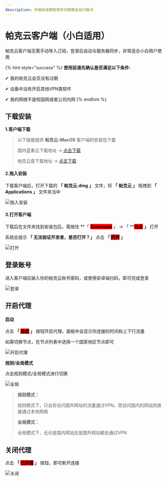 ```yaml
---
description: 仔细阅读教程很多问题都会自行解决
---
```


# 帕克云客户端（小白适用）

帕克云客户端无需手动导入订阅，登录后自动与服务器同步，非常适合小白用户使用

{% hint style="success" %}
**使用前请先确认是否满足以下条件:**

✔  我的帕克云会员没有过期

✔  设备中没有开启其他VPN类软件

✔  我的网络不是校园网或者公司内网
{% endhint %}

## **下载安装**

**1.客户端下载**

> 以下链接提供 **帕克云-MacOS** 客户端的安装包下载
>
> 国内蓝奏云下载地址 -> [点击下载](https://wwxr.lanzouk.com/iID3Z2a5gzba)
>
> 帕克云盘下载地址 -> [点击下载](https://file.923ka.com/s/NbcW)

#### **2.拖入安装**

下载客户端后，打开下载的 **「 帕克云.dmg 」** 文件，将 **「 帕克云 」** 拖拽到 **「 Applications 」** 文件夹当中

![拖入安装](https://pic.parkcloud.cc/i/2024/09/21/tsljze.gif)

#### **3.打开客户端**

下载后在文件夹找到安装包后，需按住 **「 **<mark style="background-color:red;">**Command**</mark>** 」  -> 「 **<mark style="background-color:red;">**右击**</mark> **」** 打开

系统会提示 **「 无法验证开发者，是否打开？」** 点击  **「 **<mark style="background-color:red;">**打开**</mark>** 」**

![打开](https://pic.parkcloud.cc/i/2024/09/21/tsjy0d.gif)

## **登录账号**

进入客户端后输入你的帕克云账号密码，或使用安卓端扫码，即可完成登录

![登录](https://pic.parkcloud.cc/i/2024/09/21/tslu2z.jpg)

## **开启代理**

#### **启动**

点击 **「 **<mark style="background-color:red;">**启动**</mark>** 」** 按钮开启代理，面板中会显示你连接的时间和上下行流量

如需切换节点，在节点列表中选择一个国家地区节点即可

![开启代理](https://pic.parkcloud.cc/i/2024/09/21/tskhir.gif)

**规则/全局模式**

点击规则模式/全局模式进行切换

![全局](https://pic.parkcloud.cc/i/2024/09/21/tsl0sv.gif)

> **规则模式：**
>
> 规则模式下，只会将访问国外网站的流量通过VPN，而访问国内的网站则直接通过本地网络
>
> **全局模式：**
>
> 全局模式下，无论是国内网站还是国外网站都会通过VPN

## **关闭代理**

点击 **「 **<mark style="background-color:red;">**已开启**</mark>** 」** 按钮，即可断开连接

![关闭](https://pic.parkcloud.cc/i/2024/09/21/tslasg.gif)
